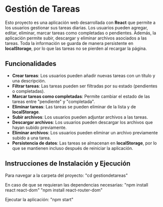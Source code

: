 # Gestión de Tareas

Esto proyecto es una aplicación web desarrollada con **React** que permite a los usuarios gestionar sus tareas diarias. Los usuarios pueden agregar, editar, eliminar, marcar tareas como completadas o pendientes. Además, la aplicación permite subir, descargar y eliminar archivos asociados a las tareas. Toda la información se guarda de manera persistente en **localStorage**, por lo que las tareas no se pierden al recargar la página.

## Funcionalidades

- **Crear tareas**: Los usuarios pueden añadir nuevas tareas con un título y una descripción.
- **Filtrar tareas**: Las tareas pueden ser filtradas por su estado (pendientes o completadas).
- **Marcar tareas como completadas**: Permite cambiar el estado de las tareas entre "pendiente" y "completada".
- **Eliminar tareas**: Las tareas se pueden eliminar de la lista y de **localStorage**.
- **Subir archivos**: Los usuarios pueden adjuntar archivos a las tareas.
- **Descargar archivos**: Los usuarios pueden descargar los archivos que hayan subido previamente.
- **Eliminar archivos**: Los usuarios pueden eliminar un archivo previamente subido a una tarea.
- **Persistencia de datos**: Las tareas se almacenan en **localStorage**, por lo que se mantienen incluso después de reiniciar la aplicación.

## Instrucciones de Instalación y Ejecución
Para navegar a la carpeta del proyecto:
"cd gestiondetareas" 

En caso de que se requieran las dependencias necesarias:
"npm install react react-dom"
"npm install react-router-dom"

Ejecutar la aplicación:
"npm start"


